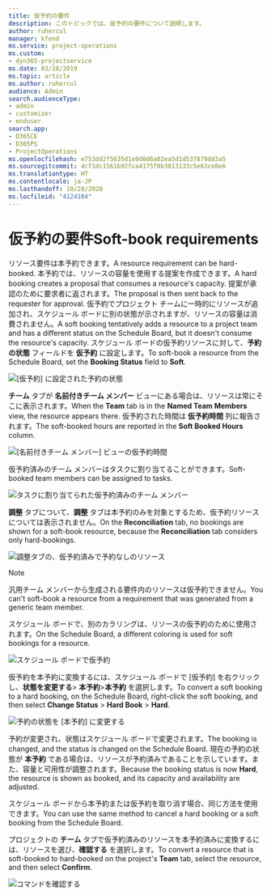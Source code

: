 ```yaml
---
title: 仮予約の要件
description: このトピックでは、仮予約の要件について説明します。
author: ruhercul
manager: kfend
ms.service: project-operations
ms.custom:
- dyn365-projectservice
ms.date: 03/28/2019
ms.topic: article
ms.author: ruhercul
audience: Admin
search.audienceType:
- admin
- customizer
- enduser
search.app:
- D365CE
- D365PS
- ProjectOperations
ms.openlocfilehash: e753dd2f5635d1e9d0d6a02ea5d1d537879dd3a5
ms.sourcegitcommit: 4cf1dc1561b92fca4175f0b3813133c5e63ce8e6
ms.translationtype: HT
ms.contentlocale: ja-JP
ms.lasthandoff: 10/28/2020
ms.locfileid: "4124104"
---
```

# <a name="soft-book-requirements"></a><span data-ttu-id="c2f15-103">仮予約の要件</span><span class="sxs-lookup"><span data-stu-id="c2f15-103">Soft-book requirements</span></span>

<span data-ttu-id="c2f15-104">リソース要件は本予約できます。</span><span class="sxs-lookup"><span data-stu-id="c2f15-104">A resource requirement can be hard-booked.</span></span> <span data-ttu-id="c2f15-105">本予約では、リソースの容量を使用する提案を作成できます。</span><span class="sxs-lookup"><span data-stu-id="c2f15-105">A hard booking creates a proposal that consumes a resource's capacity.</span></span> <span data-ttu-id="c2f15-106">提案が承認のために要求者に返されます。</span><span class="sxs-lookup"><span data-stu-id="c2f15-106">The proposal is then sent back to the requester for approval.</span></span> <span data-ttu-id="c2f15-107">仮予約でプロジェクト チームに一時的にリソースが追加され、スケジュール ボードに別の状態が示されますが、リソースの容量は消費されません。</span><span class="sxs-lookup"><span data-stu-id="c2f15-107">A soft booking tentatively adds a resource to a project team and has a different status on the Schedule Board, but it doesn't consume the resource's capacity.</span></span> <span data-ttu-id="c2f15-108">スケジュール ボードの仮予約リソースに対して、**予約の状態** フィールドを **仮予約** に設定します。</span><span class="sxs-lookup"><span data-stu-id="c2f15-108">To soft-book a resource from the Schedule Board, set the **Booking Status** field to **Soft**.</span></span>

![ [仮予約] に設定された予約の状態](media/Resource-Management-image77.png)

<span data-ttu-id="c2f15-110">**チーム** タブが **名前付きチーム メンバー** ビューにある場合は、リソースは常にそこに表示されます。</span><span class="sxs-lookup"><span data-stu-id="c2f15-110">When the **Team** tab is in the **Named Team Members** view, the resource appears there.</span></span> <span data-ttu-id="c2f15-111">仮予約された時間は **仮予約時間** 列に報告されます。</span><span class="sxs-lookup"><span data-stu-id="c2f15-111">The soft-booked hours are reported in the **Soft Booked Hours** column.</span></span>

![[名前付きチーム メンバー] ビューの仮予約時間](media/Resource-Management-image78.png)

<span data-ttu-id="c2f15-113">仮予約済みのチーム メンバーはタスクに割り当てることができます。</span><span class="sxs-lookup"><span data-stu-id="c2f15-113">Soft-booked team members can be assigned to tasks.</span></span>

![タスクに割り当てられた仮予約済みのチーム メンバー](media/Resource-Management-image79.png)

<span data-ttu-id="c2f15-115">**調整** タブについて、**調整** タブは本予約のみを対象とするため、仮予約リソースについては表示されません。</span><span class="sxs-lookup"><span data-stu-id="c2f15-115">On the **Reconciliation** tab, no bookings are shown for a soft-book resource, because the **Reconciliation** tab considers only hard-bookings.</span></span>

![調整タブの、仮予約済みで予約なしのリソース](media/Resource-Management-image80.png)

> [!NOTE]
> <span data-ttu-id="c2f15-117">汎用チーム メンバーから生成される要件内のリソースは仮予約できません。</span><span class="sxs-lookup"><span data-stu-id="c2f15-117">You can't soft-book a resource from a requirement that was generated from a generic team member.</span></span>

<span data-ttu-id="c2f15-118">スケジュール ボードで、別のカラリングは、リソースの仮予約のために使用されます。</span><span class="sxs-lookup"><span data-stu-id="c2f15-118">On the Schedule Board, a different coloring is used for soft bookings for a resource.</span></span>

![スケジュール ボードで仮予約](media/Resource-Management-image81.png)

<span data-ttu-id="c2f15-120">仮予約を本予約に変換するには、スケジュール ボードで [仮予約] を右クリックし、**状態を変更する**\> **本予約**\>**本予約** を選択します。</span><span class="sxs-lookup"><span data-stu-id="c2f15-120">To convert a soft booking to a hard booking, on the Schedule Board, right-click the soft booking, and then select **Change Status** \> **Hard Book** \> **Hard**.</span></span>

![予約の状態を [本予約] に変更する](media/Resource-Management-image82.png)

<span data-ttu-id="c2f15-122">予約が変更され、状態はスケジュール ボードで変更されます。</span><span class="sxs-lookup"><span data-stu-id="c2f15-122">The booking is changed, and the status is changed on the Schedule Board.</span></span> <span data-ttu-id="c2f15-123">現在の予約の状態が **本予約** である場合は、リソースが予約済みであることを示しています。また、容量と可用性が調整されます。</span><span class="sxs-lookup"><span data-stu-id="c2f15-123">Because the booking status is now **Hard**, the resource is shown as booked, and its capacity and availability are adjusted.</span></span>

<span data-ttu-id="c2f15-124">スケジュール ボードから本予約または仮予約を取り消す場合、同じ方法を使用できます。</span><span class="sxs-lookup"><span data-stu-id="c2f15-124">You can use the same method to cancel a hard booking or a soft booking from the Schedule Board.</span></span>

<span data-ttu-id="c2f15-125">プロジェクトの **チーム** タブで仮予約済みのリソースを本予約済みに変換するには、リソースを選び、**確認する** を選択します。</span><span class="sxs-lookup"><span data-stu-id="c2f15-125">To convert a resource that is soft-booked to hard-booked on the project's **Team** tab, select the resource, and then select **Confirm**.</span></span>

![コマンドを確認する](media/Resource-Management-image83.png)
